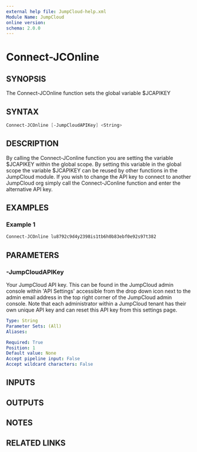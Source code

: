 ```yaml
---
external help file: JumpCloud-help.xml
Module Name: JumpCloud
online version:
schema: 2.0.0
---
```

# Connect-JCOnline

## SYNOPSIS

The Connect-JCOnline function sets the global variable $JCAPIKEY

## SYNTAX

```PowerShell
Connect-JCOnline [-JumpCloudAPIKey] <String>
```

## DESCRIPTION

By calling the Connect-JConline function you are setting the variable $JCAPIKEY within the global scope. By setting this variable in the global scope the variable $JCAPIKEY can be reused by other functions in the JumpCloud module. If you wish to change the API key to connect to another JumpCloud org simply call the Connect-JConline function and enter the alternative API key.

## EXAMPLES

### Example 1

```PowerShell
Connect-JCOnline lu8792c9d4y2398is1tb6h0b83ebf0e92s97t382
```

## PARAMETERS

### -JumpCloudAPIKey

Your JumpCloud API key.
This can be found in the JumpCloud admin console within 'API Settings' accessible from the drop down icon next to the admin email address in the top right corner of the JumpCloud admin console.
Note that each administrator within a JumpCloud tenant has their own unique API key and can reset this API key from this settings page.

```yaml
Type: String
Parameter Sets: (All)
Aliases:

Required: True
Position: 1
Default value: None
Accept pipeline input: False
Accept wildcard characters: False
```

## INPUTS

## OUTPUTS

## NOTES

## RELATED LINKS